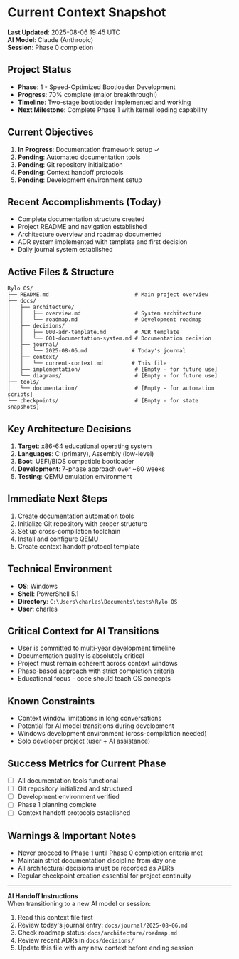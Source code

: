 # Current Context Snapshot

**Last Updated**: 2025-08-06 19:45 UTC  
**AI Model**: Claude (Anthropic)  
**Session**: Phase 0 completion

## Project Status
- **Phase**: 1 - Speed-Optimized Bootloader Development
- **Progress**: 70% complete (major breakthrough!)
- **Timeline**: Two-stage bootloader implemented and working
- **Next Milestone**: Complete Phase 1 with kernel loading capability

## Current Objectives
1. **In Progress**: Documentation framework setup ✓
2. **Pending**: Automated documentation tools
3. **Pending**: Git repository initialization
4. **Pending**: Context handoff protocols
5. **Pending**: Development environment setup

## Recent Accomplishments (Today)
- Complete documentation structure created
- Project README and navigation established
- Architecture overview and roadmap documented
- ADR system implemented with template and first decision
- Daily journal system established

## Active Files & Structure
```
Rylo OS/
├── README.md                           # Main project overview
├── docs/
│   ├── architecture/
│   │   ├── overview.md                 # System architecture
│   │   └── roadmap.md                  # Development roadmap
│   ├── decisions/
│   │   ├── 000-adr-template.md         # ADR template
│   │   └── 001-documentation-system.md # Documentation decision
│   ├── journal/
│   │   └── 2025-08-06.md              # Today's journal
│   ├── context/
│   │   └── current-context.md         # This file
│   ├── implementation/                 # [Empty - for future use]
│   └── diagrams/                       # [Empty - for future use]
├── tools/
│   └── documentation/                  # [Empty - for automation scripts]
└── checkpoints/                        # [Empty - for state snapshots]
```

## Key Architecture Decisions
1. **Target**: x86-64 educational operating system
2. **Languages**: C (primary), Assembly (low-level)
3. **Boot**: UEFI/BIOS compatible bootloader
4. **Development**: 7-phase approach over ~60 weeks
5. **Testing**: QEMU emulation environment

## Immediate Next Steps
1. Create documentation automation tools
2. Initialize Git repository with proper structure
3. Set up cross-compilation toolchain
4. Install and configure QEMU
5. Create context handoff protocol template

## Technical Environment
- **OS**: Windows
- **Shell**: PowerShell 5.1
- **Directory**: `C:\Users\charles\Documents\tests\Rylo OS`
- **User**: charles

## Critical Context for AI Transitions
- User is committed to multi-year development timeline
- Documentation quality is absolutely critical
- Project must remain coherent across context windows
- Phase-based approach with strict completion criteria
- Educational focus - code should teach OS concepts

## Known Constraints
- Context window limitations in long conversations
- Potential for AI model transitions during development
- Windows development environment (cross-compilation needed)
- Solo developer project (user + AI assistance)

## Success Metrics for Current Phase
- [ ] All documentation tools functional
- [ ] Git repository initialized and structured
- [ ] Development environment verified
- [ ] Phase 1 planning complete
- [ ] Context handoff protocols established

## Warnings & Important Notes
- Never proceed to Phase 1 until Phase 0 completion criteria met
- Maintain strict documentation discipline from day one
- All architectural decisions must be recorded as ADRs
- Regular checkpoint creation essential for project continuity

---
**AI Handoff Instructions**  
When transitioning to a new AI model or session:
1. Read this context file first
2. Review today's journal entry: `docs/journal/2025-08-06.md`
3. Check roadmap status: `docs/architecture/roadmap.md`
4. Review recent ADRs in `docs/decisions/`
5. Update this file with any new context before ending session
